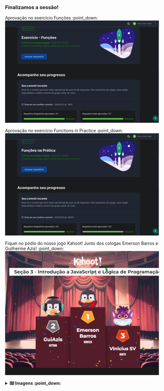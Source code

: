 ### Finalizamos a sessão! 
<p> Aprovação no exercício Funções :point_down:
<img src="./imagens/aprovação exercício Funcões.png" alt="print da aprovação exercício Funções">
<p> Aprovação no exercício Functions in Practice :point_down:
<img src="./imagens/aprovação exercício Functions in Practice.png" alt="print da aprovação exercício Functions in Practice">
<p> Fiquei no pódio do nosso jogo Kahoot! Junto dos cologas Emerson Barros e Guilherme Azis! :point_down:
<img src="./imagens/terceira colocação non Kahoot.png" alt="print do pódio no Kahoot.png">

<details>
<summary><strong>⌨️ Imagens :point_down:</strong></summary><br />

- 

- `git add` _(para adicionar arquivos ao stage do Git)_;
</details>